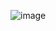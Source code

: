 ![image](https://github.com/tabiaa/calculator-layout/assets/94776755/7507a1ee-0b61-4d72-a6be-d440b424f4b6)
